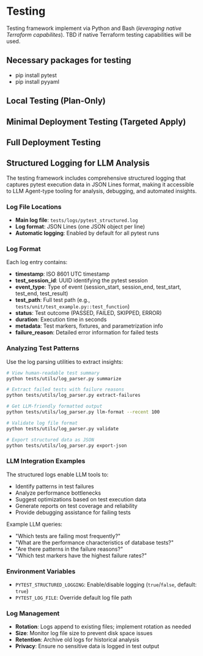 # Testing
Testing framework implement via Python and Bash (_leveraging native Terraform capabilites_). TBD if native Terraform testing capabilities will be used.


## Necessary packages for testing
- pip install pytest
- pip install pyyaml


## Local Testing (Plan-Only)


## Minimal Deployment Testing (Targeted Apply)


## Full Deployment Testing

## Structured Logging for LLM Analysis

The testing framework includes comprehensive structured logging that captures pytest execution data in JSON Lines format, making it accessible to LLM Agent-type tooling for analysis, debugging, and automated insights.

### Log File Locations

- **Main log file**: `tests/logs/pytest_structured.log`
- **Log format**: JSON Lines (one JSON object per line)
- **Automatic logging**: Enabled by default for all pytest runs

### Log Format

Each log entry contains:
- **timestamp**: ISO 8601 UTC timestamp
- **test_session_id**: UUID identifying the pytest session
- **event_type**: Type of event (session_start, session_end, test_start, test_end, test_result)
- **test_path**: Full test path (e.g., `tests/unit/test_example.py::test_function`)
- **status**: Test outcome (PASSED, FAILED, SKIPPED, ERROR)
- **duration**: Execution time in seconds
- **metadata**: Test markers, fixtures, and parametrization info
- **failure_reason**: Detailed error information for failed tests

### Analyzing Test Patterns

Use the log parsing utilities to extract insights:

```bash
# View human-readable test summary
python tests/utils/log_parser.py summarize

# Extract failed tests with failure reasons
python tests/utils/log_parser.py extract-failures

# Get LLM-friendly formatted output
python tests/utils/log_parser.py llm-format --recent 100

# Validate log file format
python tests/utils/log_parser.py validate

# Export structured data as JSON
python tests/utils/log_parser.py export-json
```

### LLM Integration Examples

The structured logs enable LLM tools to:
- Identify patterns in test failures
- Analyze performance bottlenecks
- Suggest optimizations based on test execution data
- Generate reports on test coverage and reliability
- Provide debugging assistance for failing tests

Example LLM queries:
- "Which tests are failing most frequently?"
- "What are the performance characteristics of database tests?"
- "Are there patterns in the failure reasons?"
- "Which test markers have the highest failure rates?"

### Environment Variables

- `PYTEST_STRUCTURED_LOGGING`: Enable/disable logging (`true`/`false`, default: `true`)
- `PYTEST_LOG_FILE`: Override default log file path

### Log Management

- **Rotation**: Logs append to existing files; implement rotation as needed
- **Size**: Monitor log file size to prevent disk space issues
- **Retention**: Archive old logs for historical analysis
- **Privacy**: Ensure no sensitive data is logged in test output